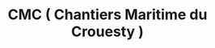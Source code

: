 ---
title: "CMC ( Chantiers Maritime du Crouesty )"
url: /arzon/cmc-chantiers-maritime-du-crouesty/
shop: Boot
---